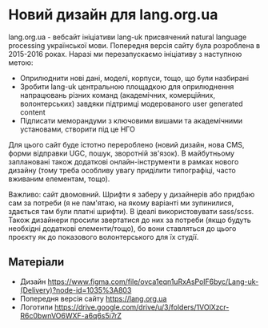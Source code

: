 # Новий дизайн для lang.org.ua
lang.org.ua - вебсайт ініціативи lang-uk присвячений natural language processing української мови.
Попередня версія сайту була розроблена в 2015-2016 роках. Наразі ми перезапускаємо ініціативу з наступною метою:
* Оприлюднити нові дані, моделі, корпуси, тощо, що були назбирані
* Зробити lang-uk центральною площадкою для оприлюднення напрацювань різних команд (академічних, комерційних, волонтерських) завдяки підтримці модерованого user generated content
* Підписати меморандуми з ключовими вишами та академічними установами, створити під це НГО

Для цього сайт буде істотно перероблено (новий дизайн, нова CMS, форми відправки UGC, пошук, зворотній зв'язок). В майбутньому заплановані також додаткові онлайн-інструменти в рамках нового дизайну (тому треба особливу увагу приділити типографіці, часто вживаним елементам, тощо).

Важливо: сайт двомовний. Шрифти я заберу у дизайнерів або придбаю сам за потреби (я не пам'ятаю, на якому варіанті ми зупинилися, здається там були платні шрифти). В ідеалі використовувати sass/scss. Також дизайнери просили звертатися до них за потреби (якщо будуть необхідні додаткові елементи/тощо), бо вони ставляться до цього проєкту як до показового волонтерського для їх студії.

## Матеріали
* Дизайн https://www.figma.com/file/ovca1eqn1uRxAsPolF6byc/Lang-uk-(Delivery)?node-id=1035%3A803
* Попередня версія сайту https://lang.org.ua
* Логотипи https://drive.google.com/drive/u/3/folders/1VOlXzcr-R6c0bwnVO6WXF-a6q6s5i7rZ
